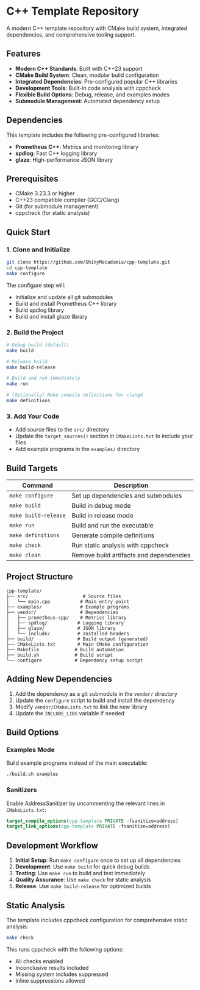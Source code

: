 # C++ Template Repository

A modern C++ template repository with CMake build system, integrated dependencies, and comprehensive tooling support.

## Features

- **Modern C++ Standards**: Built with C++23 support
- **CMake Build System**: Clean, modular build configuration
- **Integrated Dependencies**: Pre-configured popular C++ libraries
- **Development Tools**: Built-in code analysis with cppcheck
- **Flexible Build Options**: Debug, release, and examples modes
- **Submodule Management**: Automated dependency setup

## Dependencies

This template includes the following pre-configured libraries:

- **Prometheus C++**: Metrics and monitoring library
- **spdlog**: Fast C++ logging library  
- **glaze**: High-performance JSON library

## Prerequisites

- CMake 3.23.3 or higher
- C++23 compatible compiler (GCC/Clang)
- Git (for submodule management)
- cppcheck (for static analysis)

## Quick Start

### 1. Clone and Initialize

```bash
git clone https://github.com/ShinyMacadamia/cpp-template.git
cd cpp-template
make configure
```

The configure step will:
- Initialize and update all git submodules
- Build and install Prometheus C++ library
- Build spdlog library
- Build and install glaze library

### 2. Build the Project

```bash
# Debug build (default)
make build

# Release build
make build-release

# Build and run immediately
make run

# (Optionally) Make compile definitions for clangd
make definitions
```

### 3. Add Your Code

- Add source files to the `src/` directory
- Update the `target_sources()` section in `CMakeLists.txt` to include your files
- Add example programs in the `examples/` directory

## Build Targets

| Command | Description |
|---------|-------------|
| `make configure` | Set up dependencies and submodules |
| `make build` | Build in debug mode |
| `make build-release` | Build in release mode |
| `make run` | Build and run the executable |
| `make definitions` | Generate compile definitions |
| `make check` | Run static analysis with cppcheck |
| `make clean` | Remove build artifacts and dependencies |

## Project Structure

```
cpp-template/
├── src/                    # Source files
│   └── main.cpp           # Main entry point
├── examples/              # Example programs
├── vendor/                # Dependencies
│   ├── prometheus-cpp/    # Metrics library
│   ├── spdlog/           # Logging library
│   ├── glaze/            # JSON library
│   └── include/          # Installed headers
├── build/                # Build output (generated)
├── CMakeLists.txt        # Main CMake configuration
├── Makefile             # Build automation
├── build.sh             # Build script
└── configure            # Dependency setup script
```

## Adding New Dependencies

1. Add the dependency as a git submodule in the `vendor/` directory
2. Update the `configure` script to build and install the dependency
3. Modify `vendor/CMakeLists.txt` to link the new library
4. Update the `INCLUDE_LIBS` variable if needed

## Build Options

### Examples Mode
Build example programs instead of the main executable:
```bash
./build.sh examples
```

### Sanitizers
Enable AddressSanitizer by uncommenting the relevant lines in `CMakeLists.txt`:
```cmake
target_compile_options(cpp-template PRIVATE -fsanitize=address)
target_link_options(cpp-template PRIVATE -fsanitize=address)
```

## Development Workflow

1. **Initial Setup**: Run `make configure` once to set up all dependencies
2. **Development**: Use `make build` for quick debug builds
3. **Testing**: Use `make run` to build and test immediately
4. **Quality Assurance**: Use `make check` for static analysis
5. **Release**: Use `make build-release` for optimized builds

## Static Analysis

The template includes cppcheck configuration for comprehensive static analysis:

```bash
make check
```

This runs cppcheck with the following options:
- All checks enabled
- Inconclusive results included
- Missing system includes suppressed
- Inline suppressions allowed

